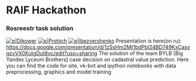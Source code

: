 # RAIF Hackathon
### Rosreestr task solution
[![p|Dikower](https://ibb.co/bRdR3A)](https://vk.com/din_dmitriy)
[![p|Prohich](https://ibb.co/jOGqVq)](https://vk.com/prohich)
[![p|lbezvershenko](https://ibb.co/himDiA)](https://vk.com/lbezvershenko)
Presentation is here(on ru): https://docs.google.com/presentation/d/1zSsHm2Mt1bdPbI24BD749KxCasvgzvVX0XutgDut8vc/edit?usp=sharing
The solution of the team BYLB [Big Yandex Lyceum Brothers] case decision on cadastral value prediction.
Here you can find the code for site, vk-bot and ipython notebooks with data preprocessing, graphics and model training

